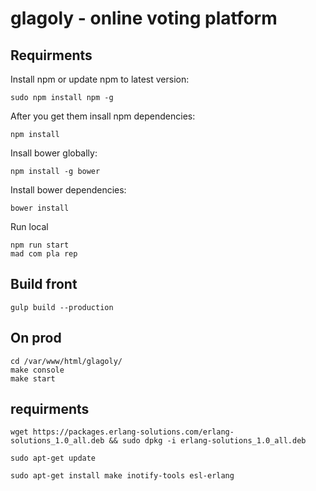 # glagoly - online voting platform

## Requirments

Install npm or update npm to latest version:

    sudo npm install npm -g

After you get them insall npm dependencies:
    
    npm install

Insall bower globally:

    npm install -g bower
     
Install bower dependencies:

    bower install

Run local

    npm run start
    mad com pla rep


## Build front

    gulp build --production

## On prod
    
    cd /var/www/html/glagoly/
    make console
    make start

## requirments

    wget https://packages.erlang-solutions.com/erlang-solutions_1.0_all.deb && sudo dpkg -i erlang-solutions_1.0_all.deb

    sudo apt-get update

    sudo apt-get install make inotify-tools esl-erlang

